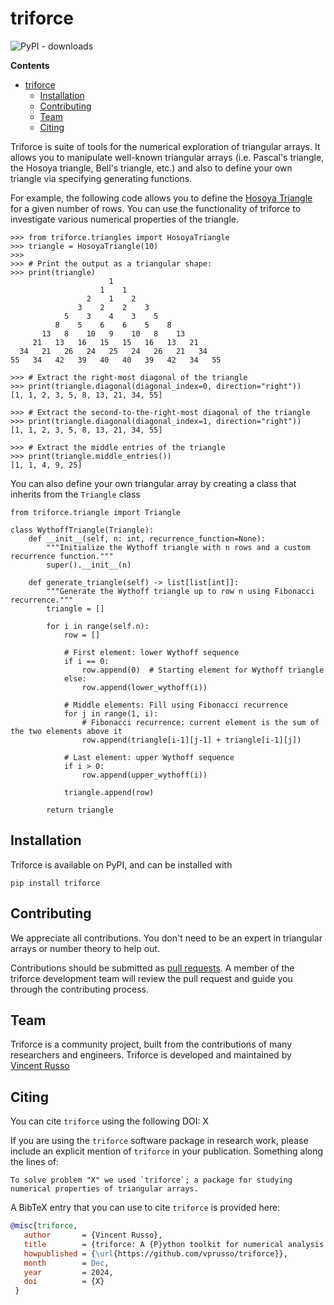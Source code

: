 triforce
=====================
![PyPI - downloads](https://img.shields.io/pypi/dm/triforce.svg?label=Pypi%20downloads)

**Contents**
- [triforce](#triforce)
  - [Installation](#installation)
  - [Contributing](#contributing)
  - [Team](#team)
  - [Citing](#citing)

Triforce is suite of tools for the numerical exploration of triangular arrays. It allows you to manipulate well-known
triangular arrays (i.e. Pascal's triangle, the Hosoya triangle, Bell's triangle, etc.) and also to define your own
triangle via specifying generating functions.

For example, the following code allows you to define the [Hosoya
Triangle](https://en.wikipedia.org/wiki/Hosoya%27s_triangle) for a given number of rows. You can use the functionality
of triforce to investigate various numerical properties of the triangle.

```python3
>>> from triforce.triangles import HosoyaTriangle
>>> triangle = HosoyaTriangle(10)
>>> 
>>> # Print the output as a triangular shape:
>>> print(triangle)
                      1
                    1    1
                 2    1    2
               3    2    2    3
            5    3    4    3    5
          8    5    6    6    5    8
       13   8    10   9    10   8    13
     21   13   16   15   15   16   13   21
  34   21   26   24   25   24   26   21   34
55   34   42   39   40   40   39   42   34   55

>>> # Extract the right-most diagonal of the triangle
>>> print(triangle.diagonal(diagonal_index=0, direction="right"))
[1, 1, 2, 3, 5, 8, 13, 21, 34, 55]

>>> # Extract the second-to-the-right-most diagonal of the triangle
>>> print(triangle.diagonal(diagonal_index=1, direction="right"))
[1, 1, 2, 3, 5, 8, 13, 21, 34, 55]

>>> # Extract the middle entries of the triangle
>>> print(triangle.middle_entries())
[1, 1, 4, 9, 25]
```

You can also define your own triangular array by creating a class that inherits from the `Triangle` class

```python3
from triforce.triangle import Triangle

class WythoffTriangle(Triangle):
    def __init__(self, n: int, recurrence_function=None):
        """Initialize the Wythoff triangle with n rows and a custom recurrence function."""
        super().__init__(n)

    def generate_triangle(self) -> list[list[int]]:
        """Generate the Wythoff triangle up to row n using Fibonacci recurrence."""
        triangle = []

        for i in range(self.n):
            row = []
            
            # First element: lower Wythoff sequence
            if i == 0:
                row.append(0)  # Starting element for Wythoff triangle
            else:
                row.append(lower_wythoff(i))

            # Middle elements: Fill using Fibonacci recurrence
            for j in range(1, i):
                # Fibonacci recurrence: current element is the sum of the two elements above it
                row.append(triangle[i-1][j-1] + triangle[i-1][j])

            # Last element: upper Wythoff sequence
            if i > 0:
                row.append(upper_wythoff(i))

            triangle.append(row)

        return triangle
```

## Installation
Triforce is available on PyPI, and can be installed with
```
pip install triforce
```

## Contributing
We appreciate all contributions. You don't need to be an expert in triangular arrays or number theory to help out.

Contributions should be submitted as [pull requests](https://github.com/vprusso/triforce/pulls).  A member of the
triforce development team will review the pull request and guide you through the contributing process.

## Team
Triforce is a community project, built from the contributions of many researchers and engineers. Triforce is developed
and maintained by [Vincent Russo](https://vprusso.github.io/)

## Citing

You can cite `triforce` using the following DOI: X


If you are using the `triforce` software package in research work, please include an explicit mention of `triforce` in
your publication. Something along the lines of:

```
To solve problem "X" we used `triforce`; a package for studying numerical properties of triangular arrays.
```

A BibTeX entry that you can use to cite `triforce` is provided here:

```bib
@misc{triforce,
   author       = {Vincent Russo},
   title        = {triforce: A {P}ython toolkit for numerical analysis of triangular arrays},
   howpublished = {\url{https://github.com/vprusso/triforce}},
   month        = Dec,
   year         = 2024,
   doi          = {X}
 }
```
